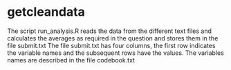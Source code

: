 # getcleandata
The script run_analysis.R reads the data from the different text files and calculates the averages as required in the question and stores them in the file submit.txt
The file submit.txt has four columns, the first row indicates the variable names and the subsequent rows have the values.
The variables names are described in the file codebook.txt
